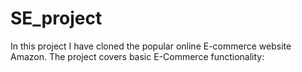 # SE_project
 
In this project I have cloned the popular online E-commerce website Amazon. 
The project covers basic E-Commerce functionality:

